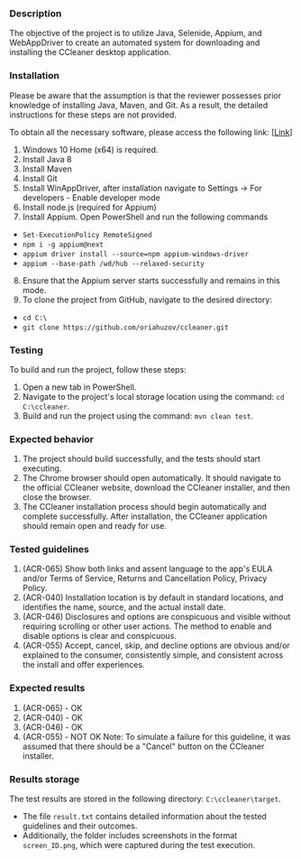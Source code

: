 ### Description

The objective of the project is to utilize Java, Selenide, Appium, and WebAppDriver to create an automated system for downloading and installing the CCleaner desktop application.

### Installation

Please be aware that the assumption is that the reviewer possesses prior knowledge of installing Java, Maven, and Git. As a result, the detailed instructions for these steps are not provided.

To obtain all the necessary software, please access the following link: [[Link](https://drive.google.com/drive/folders/1IaH37DKoRcgMAgLbEd4POCPa0D-hpYWx?usp=sharing)] 

1. Windows 10 Home (x64) is required.
2. Install Java 8
3. Install Maven
4. Install Git
5. Install WinAppDriver, after installation navigate to Settings -> For developers - Enable developer mode
6. Install node.js (required for Appium)
7. Install Appium. Open PowerShell and run the following commands
- ```Set-ExecutionPolicy RemoteSigned```
- ```npm i -g appium@next```
- ```appium driver install --source=npm appium-windows-driver```
- ```appium --base-path /wd/hub --relaxed-security```
8. Ensure that the Appium server starts successfully and remains in this mode.
9. To clone the project from GitHub, navigate to the desired directory:
-  ```cd C:\```
-  ```git clone https://github.com/oriahuzov/ccleaner.git```

### Testing
To build and run the project, follow these steps:

1. Open a new tab in PowerShell.
2. Navigate to the project's local storage location using the command: ```cd C:\ccleaner```.
3. Build and run the project using the command: ```mvn clean test```.

### Expected behavior

1. The project should build successfully, and the tests should start executing.
2. The Chrome browser should open automatically. It should navigate to the official CCleaner website, download the CCleaner installer, and then close the browser.
3. The CCleaner installation process should begin automatically and complete successfully. After installation, the CCleaner application should remain open and ready for use.

### Tested guidelines

1. (ACR-065) Show both links and assent language to the app's EULA and/or Terms of Service, Returns and Cancellation Policy, Privacy Policy.
2. (ACR-040) Installation location is by default in standard locations, and identifies the name, source, and the actual install date.
3. (ACR-046) Disclosures and options are conspicuous and visible without requiring scrolling or other user actions. The method to enable and disable options is clear and conspicuous.
4. (ACR-055) Accept, cancel, skip, and decline options are obvious and/or explained to the consumer, consistently simple, and consistent across the install and offer experiences.

### Expected results

1. (ACR-065) - OK
2. (ACR-040) - OK
3. (ACR-046) - OK
4. (ACR-055) - NOT OK Note: To simulate a failure for this guideline, it was assumed that there should be a "Cancel" button on the CCleaner installer.

### Results storage
The test results are stored in the following directory: ```C:\ccleaner\target```.
- The file ```result.txt``` contains detailed information about the tested guidelines and their outcomes.
- Additionally, the folder includes screenshots in the format ```screen_ID.png```, which were captured during the test execution.
